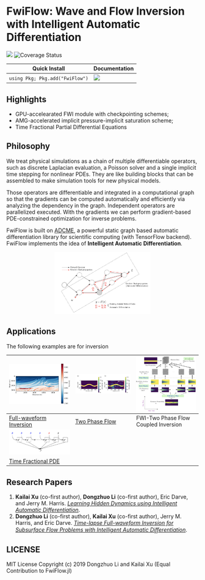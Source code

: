 # FwiFlow: Wave and Flow Inversion with Intelligent Automatic Differentiation

![](https://travis-ci.org/lidongzh/FwiFlow.jl.svg?branch=master)
![Coverage Status](https://coveralls.io/repos/github/lidongzh/FwiFlow.jl/badge.svg?branch=master)

| Quick Install                   | Documentation                                                |
| ------------------------------- | ------------------------------------------------------------ |
| `using Pkg; Pkg.add("FwiFlow")` | [![](https://img.shields.io/badge/docs-dev-blue.svg)](https://lidongzh.github.io/FwiFlow.jl/dev) |

## Highlights

- GPU-accelearated FWI module with checkpointing schemes;
- AMG-accelerated implicit pressure-implicit saturation scheme;
- Time Fractional Partial Differential Equations

## Philosophy

We treat physical simulations as a chain of multiple differentiable operators, such as discrete Laplacian evaluation, a Poisson solver and a single implicit time stepping for nonlinear PDEs. They are like building blocks that can be assembled to make simulation tools for new physical models. 

Those operators are differentiable and integrated in a computational graph so that the gradients can be computed automatically and efficiently via analyzing the dependency in the graph. Independent operators are parallelized executed. With the gradients we can perform gradient-based PDE-constrained optimization for inverse problems. 

FwiFlow is built on [ADCME](https://github.com/kailaix/ADCME.jl), a powerful static graph based automatic differentiation library for scientific computing (with TensorFlow backend). FwiFlow implements the idea of **Intelligent Automatic Differentiation**.

<p align="center">
  <img src="docs/src/assets/op.png" width="50%">
</p>



## Applications

The following examples are for inversion 

| <img src="docs/src/assets/marmousi_inv.png" width="270">     | <img src="docs/src/assets/flow.png" width="270">             | <img src="docs/src/assets/diagram.png" width="270"> |
| ------------------------------------------------------------ | ------------------------------------------------------------ | --------------------------------------------------- |
| [Full-waveform Inversion](https://lidongzh.github.io/FwiFlow.jl/dev/tutorials/fwi/) | [Two Phase Flow](https://lidongzh.github.io/FwiFlow.jl/dev/tutorials/flow/) | FWI-Two Phase Flow Coupled Inversion                |
| <img src="docs/src/assets/frac.png" width="270">             |                                                              |                                                     |
| [Time Fractional PDE](https://lidongzh.github.io/FwiFlow.jl/dev/tutorials/timefrac/)                                          |                                                              |                                                     |





## Research Papers

1. **Kailai Xu**  (co-first author), **Dongzhuo Li**  (co-first author), Eric Darve, and Jerry M. Harris. [*Learning Hidden Dynamics using Intelligent Automatic Differentiation*](http://arxiv.org/abs/1912.07547).
2. **Dongzhuo Li** (co-first author), **Kailai Xu** (co-first author), Jerry M. Harris, and Eric Darve. [*Time-lapse Full-waveform Inversion for Subsurface Flow Problems with Intelligent Automatic Diﬀerentiation*](https://arxiv.org/abs/1912.07552).

## LICENSE

MIT License
Copyright (c) 2019 Dongzhuo Li and Kailai Xu (Equal Contribution to FwiFlow.jl)


